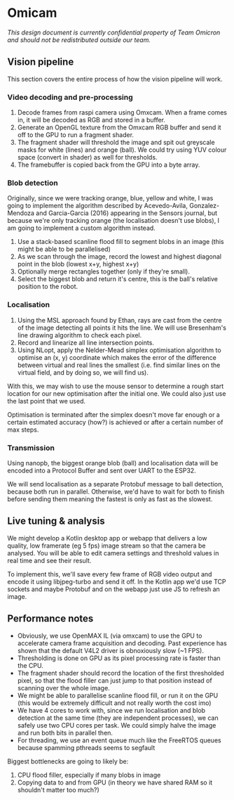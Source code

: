 # Omicam

_This design document is currently confidential property of Team Omicron and should not be redistributed outside our team._

## Vision pipeline
This section covers the entire process of how the vision pipeline will work.

### Video decoding and pre-processing
1. Decode frames from raspi camera using Omxcam. When a frame comes in, it will be decoded as RGB and stored in a buffer.
2. Generate an OpenGL texture from the Omxcam RGB buffer and send it off to the GPU to run a fragment shader.
3. The fragment shader will threshold the image and spit out greyscale masks for white (lines) and orange (ball). We could
try using YUV colour space (convert in shader) as well for thresholds.
4. The framebuffer is copied back from the GPU into a byte array.

### Blob detection
Originally, since we were tracking orange, blue, yellow and white, I was going to implement the algorithm described
by Acevedo-Avila, Gonzalez-Mendoza and Garcia-Garcia (2016) appearing in the Sensors journal, but because we're only
tracking orange (the localisation doesn't use blobs), I am going to implement a custom algorithm instead.

1. Use a stack-based scanline flood fill to segment blobs in an image (this might be able to be parallelised)
2. As we scan through the image, record the lowest and highest diagonal point in the blob (lowest x+y, highest x+y)
3. Optionally merge rectangles together (only if they're small).
4. Select the biggest blob and return it's centre, this is the ball's relative position to the robot.

### Localisation
1. Using the MSL approach found by Ethan, rays are cast from the centre of the image detecting all points it hits the line. 
We will use Bresenham's line drawing algorithm to check each pixel.
2. Record and linearize all line intersection points.
3. Using NLopt, apply the Nelder-Mead simplex optimisation algorithm to optimise an (x, y) coordinate which makes the error
of the difference between virtual and real lines the smallest (i.e. find similar lines on the virtual field, and by doing so,
we will find us).

With this, we may wish to use the mouse sensor to determine a rough start location for our new optimisation after the
initial one. We could also just use the last point that we used.

Optimisation is terminated after the simplex doesn't move far enough or a certain estimated accuracy (how?) is achieved
or after a certain number of max steps.

### Transmission
Using nanopb, the biggest orange blob (ball) and localisation data will be encoded into a Protocol Buffer and sent
over UART to the ESP32.

We will send localisation as a separate Protobuf message to ball detection, because both run in parallel. Otherwise,
we'd have to wait for both to finish before sending them meaning the fastest is only as fast as the slowest.

## Live tuning & analysis
We might develop a Kotlin desktop app or webapp that delivers a low quality, low framerate (eg 5 fps) image stream so that
the camera be analysed. You will be able to edit camera settings and threshold values in real time and see their result.

To implement this, we'll save every few frame of RGB video output and encode it using libjpeg-turbo and send it off.
In the Kotlin app we'd use TCP sockets and maybe Protobuf and on the webapp just use JS to refresh an image.

## Performance notes
- Obviously, we use OpenMAX IL (via omxcam) to use the GPU to accelerate camera frame acquisition and decoding. Past experience
has shown that the default V4L2 driver is obnoxiously slow (~1 FPS).
- Thresholding is done on GPU as its pixel processing rate is faster than the CPU.
- The fragment shader should record the location of the first thresholded pixel, so that the flood filler can just jump to that 
position instead of scanning over the whole image.
- We might be able to parallelise scanline flood fill, or run it on the GPU (this would be extremely difficult and not
really worth the cost imo)
- We have 4 cores to work with, since we run localisation and blob detection at the same time (they are independent processes),
we can safely use two CPU cores per task. We could simply halve the image and run both bits in parallel then.
- For threading, we use an event queue much like the FreeRTOS queues because spamming pthreads seems to segfault

Biggest bottlenecks are going to likely be:
1. CPU flood filler, especially if many blobs in image
2. Copying data to and from GPU (in theory we have shared RAM so it shouldn't matter too much?)